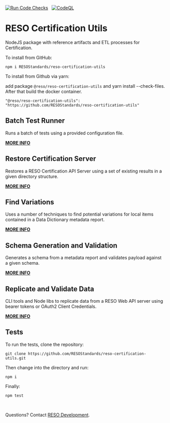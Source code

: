 [![Run Code Checks](https://github.com/RESOStandards/reso-certification-utils/actions/workflows/codecheck.yml/badge.svg)](https://github.com/RESOStandards/reso-certification-utils/actions/workflows/codecheck.yml) &nbsp; [![CodeQL](https://github.com/RESOStandards/reso-certification-utils/actions/workflows/codeql.yml/badge.svg)](https://github.com/RESOStandards/reso-certification-utils/actions/workflows/codeql.yml)

# RESO Certification Utils
NodeJS package with reference artifacts and ETL processes for Certification.

To install from GitHub:

```
npm i RESOStandards/reso-certification-utils
```

To install from Github via yarn:

add package `@reso/reso-certification-utils` and yarn install --check-files. After that build the docker container.

```
"@reso/reso-certification-utils": "https://github.com/RESOStandards/reso-certification-utils"
```

## Batch Test Runner
Runs a batch of tests using a provided configuration file.

[**MORE INFO**](./lib/batch-test-runner/README.md)

## Restore Certification Server
Restores a RESO Certification API Server using a set of existing results in a given directory structure.

[**MORE INFO**](./lib/restore-utils/README.md)

## Find Variations
Uses a number of techniques to find potential variations for local items contained in a Data Dictionary metadata report.

[**MORE INFO**](./lib/variations/README.md)

## Schema Generation and Validation
Generates a schema from a metadata report and validates payload against a given schema.

[**MORE INFO**](./lib/schema/README.md)

## Replicate and Validate Data
CLI tools and Node libs to replicate data from a RESO Web API server using bearer tokens or OAuth2 Client Credentials.

[**MORE INFO**](./lib/replication/README.md)


## Tests

To run the tests, clone the repository:

```
git clone https://github.com/RESOStandards/reso-certification-utils.git
```

Then change into the directory and run:

```
npm i
```

Finally:

```
npm test
```

<br >

Questions? Contact [RESO Development](mailto:dev@reso.org).
